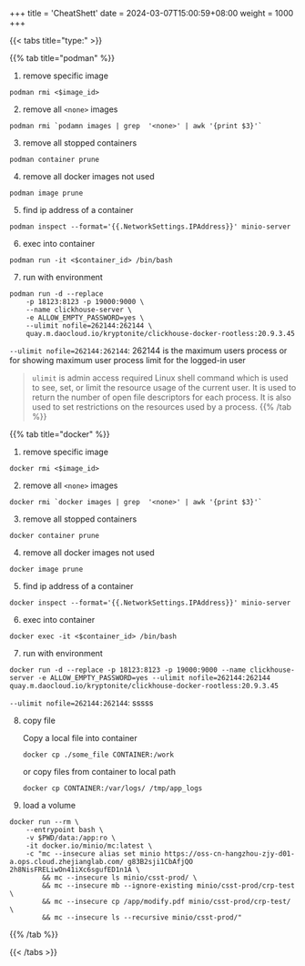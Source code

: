 +++
title = 'CheatShett'
date = 2024-03-07T15:00:59+08:00
weight = 1000
+++

{{< tabs title="type:" >}}

{{% tab title="podman" %}}
1. remove specific image
```shell
podman rmi <$image_id>
```

2. remove all `<none>` images
```shell
podman rmi `podamn images | grep  '<none>' | awk '{print $3}'`
```

3. remove all stopped containers
```shell
podman container prune
```

4. remove all docker images not used
```shell
podman image prune
```

5. find ip address of a container
```shell
podman inspect --format='{{.NetworkSettings.IPAddress}}' minio-server
```

6. exec into container
```shell
podman run -it <$container_id> /bin/bash
```

7. run with environment
```shell
podman run -d --replace 
    -p 18123:8123 -p 19000:9000 \
    --name clickhouse-server \
    -e ALLOW_EMPTY_PASSWORD=yes \
    --ulimit nofile=262144:262144 \
    quay.m.daocloud.io/kryptonite/clickhouse-docker-rootless:20.9.3.45 
```
`--ulimit nofile=262144:262144`: 262144 is the maximum users process or for showing maximum user process limit for the logged-in user
> `ulimit` is admin access required Linux shell command which is used to see, set, or limit the resource usage of the current user. It is used to return the number of open file descriptors for each process. It is also used to set restrictions on the resources used by a process.
{{% /tab %}}

{{% tab title="docker" %}}
1. remove specific image
```shell
docker rmi <$image_id>
```

2. remove all `<none>` images
```shell
docker rmi `docker images | grep  '<none>' | awk '{print $3}'`
```

3. remove all stopped containers
```shell
docker container prune
```

4. remove all docker images not used
```shell
docker image prune
```

5. find ip address of a container
```shell
docker inspect --format='{{.NetworkSettings.IPAddress}}' minio-server
```

6. exec into container
```shell
docker exec -it <$container_id> /bin/bash
```

7. run with environment
```shell
docker run -d --replace -p 18123:8123 -p 19000:9000 --name clickhouse-server -e ALLOW_EMPTY_PASSWORD=yes --ulimit nofile=262144:262144 quay.m.daocloud.io/kryptonite/clickhouse-docker-rootless:20.9.3.45 
```
`--ulimit nofile=262144:262144`: sssss

8. copy file

    Copy a local file into container
    ```shell
    docker cp ./some_file CONTAINER:/work
    ```
    or  copy files from container to local path
    ```shell
    docker cp CONTAINER:/var/logs/ /tmp/app_logs
    ```
9. load a volume
```shell
docker run --rm \
    --entrypoint bash \
    -v $PWD/data:/app:ro \
    -it docker.io/minio/mc:latest \
    -c "mc --insecure alias set minio https://oss-cn-hangzhou-zjy-d01-a.ops.cloud.zhejianglab.com/ g83B2sji1CbAfjQO 2h8NisFRELiwOn41iXc6sgufED1n1A \
        && mc --insecure ls minio/csst-prod/ \
        && mc --insecure mb --ignore-existing minio/csst-prod/crp-test \
        && mc --insecure cp /app/modify.pdf minio/csst-prod/crp-test/ \
        && mc --insecure ls --recursive minio/csst-prod/"
```

{{% /tab %}}



{{< /tabs >}}


